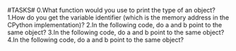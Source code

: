 #TASKS#
0.What function would you use to print the type of an object?
1.How do you get the variable identifier (which is the memory address in the CPython implementation)?
2.In the following code, do a and b point to the same object?
3.In the following code, do a and b point to the same object?
4.In the following code, do a and b point to the same object? 
